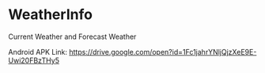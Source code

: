 # WeatherInfo
Current Weather and Forecast Weather

Android APK Link: https://drive.google.com/open?id=1Fc1jahrYNljQjzXeE9E-Uwi20FBzTHy5
